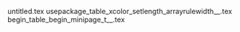 untitled.tex
usepackage_table_xcolor_setlength_arrayrulewidth__.tex
begin_table_begin_minipage_t__.tex